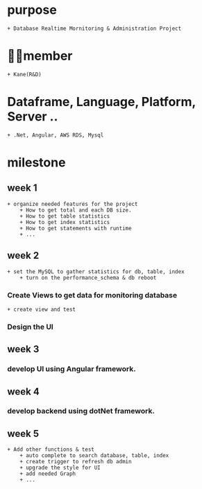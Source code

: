 # purpose
    + Database Realtime Mornitoring & Administration Project
# 👨‍👦member
    + Kane(R&D)
# Dataframe, Language, Platform, Server ..
    + .Net, Angular, AWS RDS, Mysql
# milestone
## week 1
    + organize needed features for the project
        + How to get total and each DB size.
        + How to get table statistics
        + How to get index statistics
        + How to get statements with runtime
        + ...
## week 2
    + set the MySQL to gather statistics for db, table, index
        + turn on the performance_schema & db reboot
### Create Views to get data for monitoring database
    + create view and test
### Design the UI
## week 3
### develop UI using Angular framework.
## week 4
### develop backend using dotNet framework.
## week 5
    + Add other functions & test
        + auto complete to search database, table, index
        + create trigger to refresh db admin
        + upgrade the style for UI
        + add needed Graph
        + ...
